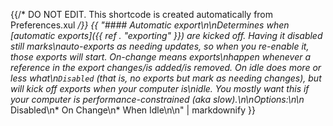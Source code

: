 {{/* DO NOT EDIT. This shortcode is created automatically from Preferences.xul */}}
{{ "#### Automatic export\n\nDetermines when [automatic exports]({{ ref . \"exporting\" }}) are kicked off. Having it disabled still marks\nauto-exports as needing updates, so when you re-enable it, those exports will start. On-change means exports\nhappen whenever a reference in the export changes/is added/is removed. On idle does more or less what\n`Disabled` (that is, no exports but mark as needing changes), but will kick off exports when your computer is\nidle. You mostly want this if your computer is performance-constrained (aka slow).\n\nOptions:\n\n* Disabled\n* On Change\n* When Idle\n\n" | markdownify }}

